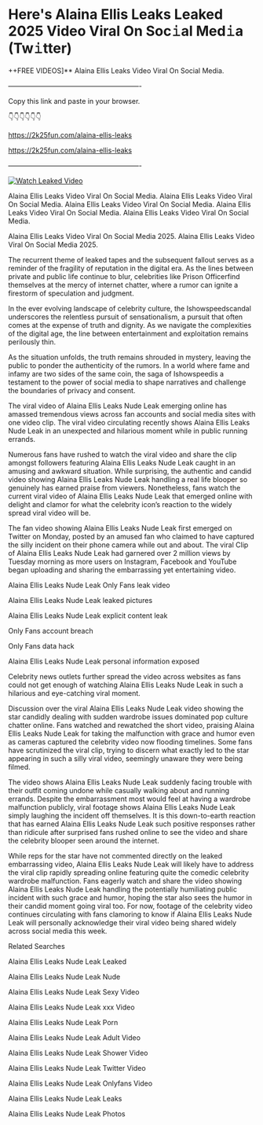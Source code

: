 # Here's Alaina Ellis Leaks Leaked 2025 Video Viral On Soc𝚒al Med𝚒a (Tw𝚒tter)

++FREE VIDEOS]** Alaina Ellis Leaks Video Viral On Social Media.

———————————————————-

Copy this link and paste in your browser.

👇👇👇👇👇👇

https://2k25fun.com/alaina-ellis-leaks

https://2k25fun.com/alaina-ellis-leaks

———————————————————-

[![Watch Leaked Video](https://miro.medium.com/v2/resize:fit:828/format:webp/1*cilzJN44JGOrTw9NJCrNHA.gif "Watch Leaked Video")](https://2k25fun.com/alaina-ellis-leaks)

Alaina Ellis Leaks Video Viral On Social Media. Alaina Ellis Leaks Video Viral On Social Media. Alaina Ellis Leaks Video Viral On Social Media. Alaina Ellis Leaks Video Viral On Social Media. Alaina Ellis Leaks Video Viral On Social Media.

Alaina Ellis Leaks Video Viral On Social Media 2025. Alaina Ellis Leaks Video Viral On Social Media 2025.

The recurrent theme of leaked tapes and the subsequent fallout serves as a reminder of the fragility of reputation in the digital era. As the lines between private and public life continue to blur, celebrities like Prison Officerfind themselves at the mercy of internet chatter, where a rumor can ignite a firestorm of speculation and judgment.

In the ever evolving landscape of celebrity culture, the Ishowspeedscandal underscores the relentless pursuit of sensationalism, a pursuit that often comes at the expense of truth and dignity. As we navigate the complexities of the digital age, the line between entertainment and exploitation remains perilously thin.

As the situation unfolds, the truth remains shrouded in mystery, leaving the public to ponder the authenticity of the rumors. In a world where fame and infamy are two sides of the same coin, the saga of Ishowspeedis a testament to the power of social media to shape narratives and challenge the boundaries of privacy and consent.

The viral video of Alaina Ellis Leaks Nude Leak emerging online has amassed tremendous views across fan accounts and social media sites with one video clip. The viral video circulating recently shows Alaina Ellis Leaks Nude Leak in an unexpected and hilarious moment while in public running errands.

Numerous fans have rushed to watch the viral video and share the clip amongst followers featuring Alaina Ellis Leaks Nude Leak caught in an amusing and awkward situation. While surprising, the authentic and candid video showing Alaina Ellis Leaks Nude Leak handling a real life blooper so genuinely has earned praise from viewers. Nonetheless, fans watch the current viral video of Alaina Ellis Leaks Nude Leak that emerged online with delight and clamor for what the celebrity icon’s reaction to the widely spread viral video will be.

The fan video showing Alaina Ellis Leaks Nude Leak first emerged on Twitter on Monday, posted by an amused fan who claimed to have captured the silly incident on their phone camera while out and about. The viral Clip of Alaina Ellis Leaks Nude Leak had garnered over 2 million views by Tuesday morning as more users on Instagram, Facebook and YouTube began uploading and sharing the embarrassing yet entertaining video.

Alaina Ellis Leaks Nude Leak Only Fans leak video

Alaina Ellis Leaks Nude Leak leaked pictures

Alaina Ellis Leaks Nude Leak explicit content leak

Only Fans account breach

Only Fans data hack

Alaina Ellis Leaks Nude Leak personal information exposed

Celebrity news outlets further spread the video across websites as fans could not get enough of watching Alaina Ellis Leaks Nude Leak in such a hilarious and eye-catching viral moment.

Discussion over the viral Alaina Ellis Leaks Nude Leak video showing the star candidly dealing with sudden wardrobe issues dominated pop culture chatter online. Fans watched and rewatched the short video, praising Alaina Ellis Leaks Nude Leak for taking the malfunction with grace and humor even as cameras captured the celebrity video now flooding timelines. Some fans have scrutinized the viral clip, trying to discern what exactly led to the star appearing in such a silly viral video, seemingly unaware they were being filmed.

The video shows Alaina Ellis Leaks Nude Leak suddenly facing trouble with their outfit coming undone while casually walking about and running errands. Despite the embarrassment most would feel at having a wardrobe malfunction publicly, viral footage shows Alaina Ellis Leaks Nude Leak simply laughing the incident off themselves. It is this down-to-earth reaction that has earned Alaina Ellis Leaks Nude Leak such positive responses rather than ridicule after surprised fans rushed online to see the video and share the celebrity blooper seen around the internet.

While reps for the star have not commented directly on the leaked embarrassing video, Alaina Ellis Leaks Nude Leak will likely have to address the viral clip rapidly spreading online featuring quite the comedic celebrity wardrobe malfunction. Fans eagerly watch and share the video showing Alaina Ellis Leaks Nude Leak handling the potentially humiliating public incident with such grace and humor, hoping the star also sees the humor in their candid moment going viral too. For now, footage of the celebrity video continues circulating with fans clamoring to know if Alaina Ellis Leaks Nude Leak will personally acknowledge their viral video being shared widely across social media this week.

Related Searches

Alaina Ellis Leaks Nude Leak Leaked

Alaina Ellis Leaks Nude Leak Nude

Alaina Ellis Leaks Nude Leak Sexy Video

Alaina Ellis Leaks Nude Leak xxx Video

Alaina Ellis Leaks Nude Leak Porn

Alaina Ellis Leaks Nude Leak Adult Video

Alaina Ellis Leaks Nude Leak Shower Video

Alaina Ellis Leaks Nude Leak Twitter Video

Alaina Ellis Leaks Nude Leak Onlyfans Video

Alaina Ellis Leaks Nude Leak Leaks

Alaina Ellis Leaks Nude Leak Photos